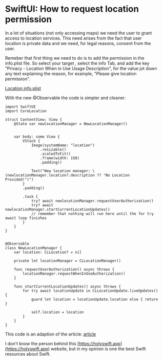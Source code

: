# SwiftUI: How to request location permission





In a lot of situations (not only accessing maps) we need the user to grant access to location services. This need arises from the fact that user location is private data and we need, for legal reasons, consent from the user.

Remeber that first thing we need to do is to add the permission in the info.plist file. So select your target , select the info Tab, and add the key "Privacy - Location When in Use Usage Description", for the value jot down any text explaining the reason, for example, "Please give location permission". 


[Location info.plist](https://static.wixstatic.com/media/198d86_3026026f24624762aad896388f72cc92~mv2.png)


With the new @Observable the code is simpler and cleaner:

```
import SwiftUI
import CoreLocation

struct ContentView: View {
    @State var newlocationManager = NewLocationManager()
   
    
    var body: some View {
        VStack {
            Image(systemName: "location")
                .resizable()
                .scaledToFit()
                .frame(width: 150)
                .padding()
            
            Text("New location manager: \(newlocationManager.location?.description ?? "No Location Provided!")")
        }
        .padding()
       
        .task {
            try? await newlocationManager.requestUserAuthorization()
            try? await newlocationManager.startCurrentLocationUpdates()
            // remember that nothing will run here until the for try await loop finishes
        }
    }
}


@Observable
class NewLocationManager {
    var location: CLLocation? = nil
    
    private let locationManager = CLLocationManager()
    
    func requestUserAuthorization() async throws {
        locationManager.requestWhenInUseAuthorization()
    }
    
    func startCurrentLocationUpdates() async throws {
        for try await locationUpdate in CLLocationUpdate.liveUpdates() {
            guard let location = locationUpdate.location else { return }

            self.location = location
        }
    }
}
```





This code is an adaption of the article:
[article](https://holyswift.app/the-new-way-to-get-current-user-location-in-swiftu-tutorial/)

I don't know the person behind this [https://holyswift.app](https://holyswift.app) website, but in my opinion   is one the best Swift resources about Swift.
